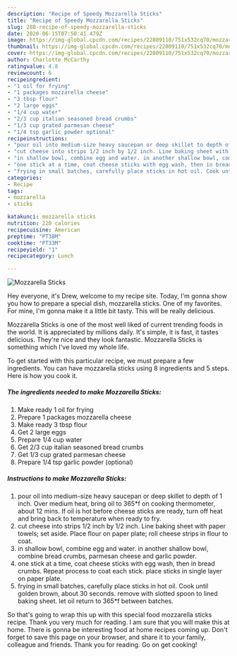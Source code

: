 ```yaml
---
description: "Recipe of Speedy Mozzarella Sticks"
title: "Recipe of Speedy Mozzarella Sticks"
slug: 288-recipe-of-speedy-mozzarella-sticks
date: 2020-06-15T07:50:41.479Z
image: https://img-global.cpcdn.com/recipes/22809110/751x532cq70/mozzarella-sticks-recipe-main-photo.jpg
thumbnail: https://img-global.cpcdn.com/recipes/22809110/751x532cq70/mozzarella-sticks-recipe-main-photo.jpg
cover: https://img-global.cpcdn.com/recipes/22809110/751x532cq70/mozzarella-sticks-recipe-main-photo.jpg
author: Charlotte McCarthy
ratingvalue: 4.8
reviewcount: 6
recipeingredient:
- "1 oil for frying"
- "1 packages mozzarella cheese"
- "3 tbsp flour"
- "2 large eggs"
- "1/4 cup water"
- "2/3 cup italian seasoned bread crumbs"
- "1/3 cup grated parmesan cheese"
- "1/4 tsp garlic powder optional"
recipeinstructions:
- "pour oil into medium-size heavy saucepan or deep skillet to depth of 1 inch. Over medium heat, bring oil to 365*f on cooking thermometer, about 12 mins. If oil is hot before cheese sticks are ready, turn off heat and bring back to temperature when ready to fry."
- "cut cheese into strips 1/2 inch by 1/2 inch. Line baking sheet with paper towels; set aside. Place flour on paper plate; roll cheese strips in flour to coat."
- "in shallow bowl, combine egg and water. in another shallow bowl, combine bread crumbs, parmesan cheese and garlic powder."
- "one stick at a time, coat cheese sticks with egg wash, then in bread crumbs. Repeat process to coat each stick. place sticks in single layer on paper plate."
- "frying in small batches, carefully place sticks in hot oil. Cook until golden brown, about 30 seconds. remove with slotted spoon to lined baking sheet. let oil return to 365*f between batches."
categories:
- Recipe
tags:
- mozzarella
- sticks

katakunci: mozzarella sticks 
nutrition: 220 calories
recipecuisine: American
preptime: "PT38M"
cooktime: "PT33M"
recipeyield: "1"
recipecategory: Lunch

---
```



![Mozzarella Sticks](https://img-global.cpcdn.com/recipes/22809110/751x532cq70/mozzarella-sticks-recipe-main-photo.jpg)

Hey everyone, it's Drew, welcome to my recipe site. Today, I'm gonna show you how to prepare a special dish, mozzarella sticks. One of my favorites. For mine, I'm gonna make it a little bit tasty. This will be really delicious.

Mozzarella Sticks is one of the most well liked of current trending foods in the world. It is appreciated by millions daily. It's simple, it is fast, it tastes delicious. They're nice and they look fantastic. Mozzarella Sticks is something which I've loved my whole life.




To get started with this particular recipe, we must prepare a few ingredients. You can have mozzarella sticks using 8 ingredients and 5 steps. Here is how you cook it.

<!--inarticleads1-->

##### The ingredients needed to make Mozzarella Sticks:

1. Make ready 1 oil for frying
1. Prepare 1 packages mozzarella cheese
1. Make ready 3 tbsp flour
1. Get 2 large eggs
1. Prepare 1/4 cup water
1. Get 2/3 cup italian seasoned bread crumbs
1. Get 1/3 cup grated parmesan cheese
1. Prepare 1/4 tsp garlic powder (optional)




<!--inarticleads2-->

##### Instructions to make Mozzarella Sticks:

1. pour oil into medium-size heavy saucepan or deep skillet to depth of 1 inch. Over medium heat, bring oil to 365*f on cooking thermometer, about 12 mins. If oil is hot before cheese sticks are ready, turn off heat and bring back to temperature when ready to fry.
1. cut cheese into strips 1/2 inch by 1/2 inch. Line baking sheet with paper towels; set aside. Place flour on paper plate; roll cheese strips in flour to coat.
1. in shallow bowl, combine egg and water. in another shallow bowl, combine bread crumbs, parmesan cheese and garlic powder.
1. one stick at a time, coat cheese sticks with egg wash, then in bread crumbs. Repeat process to coat each stick. place sticks in single layer on paper plate.
1. frying in small batches, carefully place sticks in hot oil. Cook until golden brown, about 30 seconds. remove with slotted spoon to lined baking sheet. let oil return to 365*f between batches.




So that's going to wrap this up with this special food mozzarella sticks recipe. Thank you very much for reading. I am sure that you will make this at home. There is gonna be interesting food at home recipes coming up. Don't forget to save this page on your browser, and share it to your family, colleague and friends. Thank you for reading. Go on get cooking!
